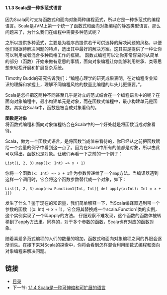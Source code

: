 #### 1.1.3 Scala是一种多范式语言

因为Scala同时支持函数式和面向对象两种编程范式，所以它是一种多范式的编程语言。Scala是JVM上第一个统一了函数式和面向对象编程的静态类型语言。那么问题来了，为什么我们在编程中需要多种范式呢？

之所以提供多种范式，主要是为程序员提供若干可供选择的解决问题的风格，以便他们根据待解决问题的特点，选出其中最好的解决方案。这其实是提供了一种让你可以利用或者混合多种风格工作的框架。
函数式编程可以让你非常容易的从简单的部分（函数）开始来做有意思的事情，面向对象编程让你能够利用继承、类等思想来轻松开展和扩展复杂系统。

Timothy Budd的研究告诉我们：“编程心理学的研究成果表明，在对编程专业知识的理解和掌握上，理解不同编程风格的数量比编程的年头儿更重要。”。

Scala是怎样把这两种不同甚至几乎是对立的范式结合在一个编程语言中的呢？在面向对象编程中，最小构建单元是对象，而在函数式编程中，最小构建单元是函数。其实在Scala中，函数是被当成对象看待的。

**函数是对象**    
将函数式编程和面向对象编程结合在Scala中的一个好处就是将函数当成对象看待。

Scala，做为一个函数式语言，是将函数当成值来看待的，你已经从之前把函数赋给一个变量的例子中看到这一点了。因为在Scala中所有的值都是对象，所以由此可以得出，函数也是对象。让我们再看一下之前的一个例子：

`List(1, 2, 3).map((x: Int) => x + 1)`

你将一个函数`(x: Int) => x + 1`作为参数传递给了一个`map`方法。当编译器遇到这样一个调用时，它会将这个函数参数替代成一个对象，如下：

`List(1, 2, 3).map(new Function1[Int, Int]{ def apply(x:Int): Int = x + 1})`

发生了什么？鉴于现在的知识量，我们简单解释一下，当Scala编译器遇到带一个参数的函数（(x: Int) => x + 1），它会将其替换成一个scala.Function1类的实例，这个实例实现了一个叫apply的方法。
仔细观察不难发现，这个函数的函数体被转移到了apply方法里。同样的，对于多个参数的函数，Scala也有对应的函数对象。

随着喜爱多范式编程的人们的数量的增加，函数式和面向对象编程之间的界限会逐渐消失。在接下来对Scala的探索中，你将会看到怎样混合利用函数式编程和面向对象编程来解决问题。


## 链接
- [目录](../README.md)
- 下一节: [1.1.4 Scala是一种可伸缩和可扩展的语言](1.1.1.4.md)
